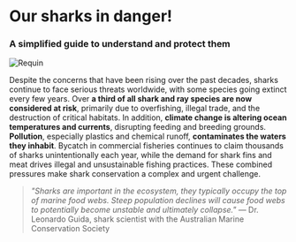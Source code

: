 # Our sharks in danger!
### A simplified guide to understand and protect them

![Requin](https://github.com/user-attachments/assets/1da6f5a5-2547-4b2d-9364-660c7aafa13d)


Despite the concerns that have been rising over the past decades, sharks continue to face serious threats worldwide, with some species going extinct every few years. Over **a third of all shark and ray species are now considered at risk**, primarily due to overfishing, illegal trade, and the destruction of critical habitats. In addition, **climate change is altering ocean temperatures and currents**, disrupting feeding and breeding grounds. **Pollution**, especially plastics and chemical runoff, **contaminates the waters they inhabit**. Bycatch in commercial fisheries continues to claim thousands of sharks unintentionally each year, while the demand for shark fins and meat drives illegal and unsustainable fishing practices. These combined pressures make shark conservation a complex and urgent challenge.

> *"Sharks are important in the ecosystem, they typically occupy the top of marine food webs. Steep population declines will cause food webs to potentially become unstable and ultimately collapse."*
— Dr. Leonardo Guida, shark scientist with the Australian Marine Conservation Society

